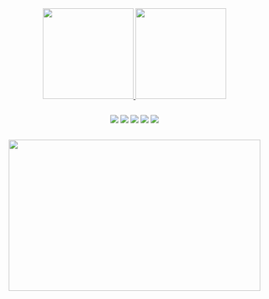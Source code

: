<div align="center">
  <a href="https://www.instagram.com/gabriel.gasparotto">
  <img height="180em" src="https://github-readme-stats.vercel.app/api?username=gabrielgasparotto&show_icons=true&theme=dark&include_all_commits=true&count_private=true"/>
  <img height="180em" src="https://github-readme-stats.vercel.app/api/top-langs/?username=gabrielgasparotto&layout=compact&langs_count=7&theme=dark"/>
</div>

  ##
  
  
<div align="center">
  <a href="https://www.linkedin.com/in/gabriel-gasparotto-62a38b136/" target="_blank"><img src="https://img.shields.io/badge/LinkedIn-0077B5?style=for-the-badge&logo=linkedin&logoColor=white" target="_blank"></a>
<a href="mailto:gabriel.gasparotto01@gmail.com" target="_blank"><img src="https://img.shields.io/badge/Gmail-D14836?style=for-the-badge&logo=gmail&logoColor=white" target="_blank"></a>
<a href="https://discordapp.com/users/gaspa#7427/" target="_blank"><img src="https://img.shields.io/badge/Discord-7289DA?style=for-the-badge&logo=discord&logoColor=white" target="_blank"></a>
  <a href="https://www.instagram.com/gabriel.gasparotto" target="_blank"><img src="https://img.shields.io/badge/Instagram-E4405F?style=for-the-badge&logo=instagram&logoColor=white" target="_blank"></a>
  <a href="https://open.spotify.com/user/12153478165?si=d2c585875e0844da" target="_blank"><img src="https://img.shields.io/badge/Spotify-1ED760?&style=for-the-badge&logo=spotify&logoColor=white" target="_blank"></a>
</div>

  ##
  <div align="center">
    <img src="https://user-images.githubusercontent.com/45596679/148836758-a19788e6-3f78-459d-b371-5165a657bd4f.gif" width="500" height="300">
  </div>
